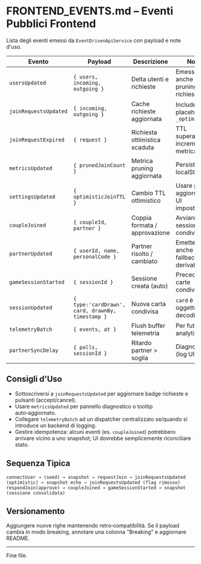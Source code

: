 # FRONTEND_EVENTS.md – Eventi Pubblici Frontend

Lista degli eventi emessi da `EventDrivenApiService` con payload e note d'uso.

| Evento | Payload | Descrizione | Note |
|--------|---------|-------------|------|
| `usersUpdated` | `{ users, incoming, outgoing }` | Delta utenti e richieste | Emesso anche dopo pruning richieste |
| `joinRequestsUpdated` | `{ incoming, outgoing }` | Cache richieste aggiornata | Include placeholders `_optimistic` |
| `joinRequestExpired` | `{ request }` | Richiesta ottimistica scaduta | TTL superato, incrementa metrica |
| `metricsUpdated` | `{ prunedJoinCount }` | Metrica pruning aggiornata | Persistita in localStorage |
| `settingsUpdated` | `{ optimisticJoinTTL }` | Cambio TTL ottimistico | Usare per aggiornare UI impostazioni |
| `coupleJoined` | `{ coupleId, partner }` | Coppia formata / approvazione | Avviare UI sessione condivisa |
| `partnerUpdated` | `{ userId, name, personalCode }` | Partner risolto / cambiato | Emette anche in fallback derivato |
| `gameSessionStarted` | `{ sessionId }` | Sessione creata (auto) | Precede carte condivise |
| `sessionUpdated` | `{ type:'cardDrawn', card, drawnBy, timestamp }` | Nuova carta condivisa | `card` è oggetto decodificato |
| `telemetryBatch` | `{ events, at }` | Flush buffer telemetria | Per future analytics |
| `partnerSyncDelay` | `{ polls, sessionId }` | Ritardo partner > soglia | Diagnostica (log UI) |

## Consigli d'Uso
- Sottoscriversi a `joinRequestsUpdated` per aggiornare badge richieste e pulsanti (accept/cancel).
- Usare `metricsUpdated` per pannello diagnostico o tooltip auto‑aggiornato.
- Collegare `telemetryBatch` ad un dispatcher centralizzato se/quando si introduce un backend di logging.
- Gestire idempotenza: alcuni eventi (es. `coupleJoined`) potrebbero arrivare vicino a uno snapshot; UI dovrebbe semplicemente riconciliare stato.

## Sequenza Tipica
```
connectUser → (seed) → snapshot → requestJoin → joinRequestsUpdated (optimistic) → snapshot echo → joinRequestsUpdated (flag rimosso)
respondJoin(approve) → coupleJoined → gameSessionStarted → snapshot (sessione consolidata)
```

## Versionamento
Aggiungere nuove righe mantenendo retro‑compatibilità. Se il payload cambia in modo breaking, annotare una colonna "Breaking" e aggiornare README.

---
Fine file.
